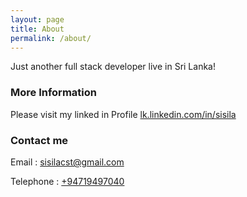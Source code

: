 ```yaml
---
layout: page
title: About
permalink: /about/
---
```


Just another full stack developer live in Sri Lanka!

### More Information
Please visit my linked in Profile [lk.linkedin.com/in/sisila](https://lk.linkedin.com/in/sisila)

### Contact me

Email : [sisilacst@gmail.com](mailto:sisilacst@gmail.com)

Telephone : [+94719497040](tel:0094719497040)
